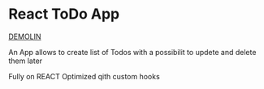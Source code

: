 # React ToDo App
[DEMOLIN](https://samaev.github.io/react_todo-app/)

An App allows to create list of Todos with a possibilit to updete and delete them later

Fully on REACT
Optimized qith custom hooks
